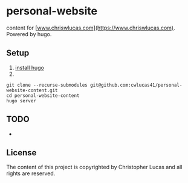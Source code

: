 # personal-website

content for [www.chriswlucas.com](https://www.chriswlucas.com). Powered by hugo.

## Setup
1. [install hugo](https://gohugo.io/installation/)
1.
  ```
  git clone --recurse-submodules git@github.com:cwlucas41/personal-website-content.git
  cd personal-website-content
  hugo server
  ```

## TODO
* 

## License
The content of this project is copyrighted by Christopher Lucas and all rights are reserved.
